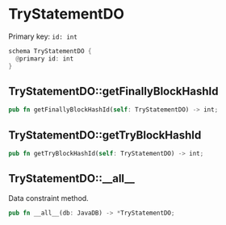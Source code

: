 # TryStatementDO

Primary key: `id: int`

```rust
schema TryStatementDO {
  @primary id: int
}
```
## TryStatementDO::getFinallyBlockHashId

```rust
pub fn getFinallyBlockHashId(self: TryStatementDO) -> int;
```
## TryStatementDO::getTryBlockHashId

```rust
pub fn getTryBlockHashId(self: TryStatementDO) -> int;
```
## TryStatementDO::\_\_all\_\_

Data constraint method.

```rust
pub fn __all__(db: JavaDB) -> *TryStatementDO;
```

